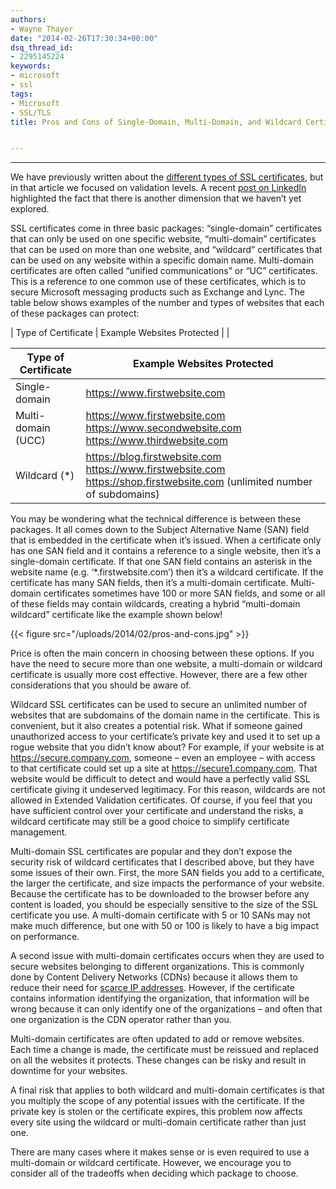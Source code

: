 ```yaml
---
authors:
- Wayne Thayer
date: "2014-02-26T17:30:34+00:00"
dsq_thread_id:
- 2295145224
keywords:
- microsoft
- ssl
tags:
- Microsoft
- SSL/TLS
title: Pros and Cons of Single-Domain, Multi-Domain, and Wildcard Certificates


---
```

---
We have previously written about the [different types of SSL certificates][1], but in that article we focused on validation levels. A recent [post on LinkedIn][2] highlighted the fact that there is another dimension that we haven’t yet explored.

SSL certificates come in three basic packages: “single-domain” certificates that can only be used on one specific website, “multi-domain” certificates that can be used on more than one website, and “wildcard” certificates that can be used on any website within a specific domain name. Multi-domain certificates are often called “unified communications” or “UC” certificates. This is a reference to one common use of these certificates, which is to secure Microsoft messaging products such as Exchange and Lync. The table below shows examples of the number and types of websites that each of these packages can protect:

| Type of Certificate | Example Websites Protected | 
|

| Type of Certificate | Example Websites Protected | 
|---------------------|----------------------------|
| Single-domain       | https://www.firstwebsite.com |
| Multi-domain (UCC)  | https://www.firstwebsite.com https://www.secondwebsite.com https://www.thirdwebsite.com |
| Wildcard (*)        | https://blog.firstwebsite.com https://www.firstwebsite.com https://shop.firstwebsite.com (unlimited number of subdomains) |

You may be wondering what the technical difference is between these packages. It all comes down to the Subject Alternative Name (SAN) field that is embedded in the certificate when it&rsquo;s issued. When a certificate only has one SAN field and it contains a reference to a single website, then it&rsquo;s a single-domain certificate. If that one SAN field contains an asterisk in the website name (e.g. &lsquo;*.firstwebsite.com&rsquo;) then it&rsquo;s a wildcard certificate. If the certificate has many SAN fields, then it&rsquo;s a multi-domain certificate. Multi-domain certificates sometimes have 100 or more SAN fields, and some or all of these fields may contain wildcards, creating a hybrid &ldquo;multi-domain wildcard&rdquo; certificate like the example shown below!

{{< figure src="/uploads/2014/02/pros-and-cons.jpg" >}} 

Price is often the main concern in choosing between these options. If you have the need to secure more than one website, a multi-domain or wildcard certificate is usually more cost effective. However, there are a few other considerations that you should be aware of.

Wildcard SSL certificates can be used to secure an unlimited number of websites that are subdomains of the domain name in the certificate. This is convenient, but it also creates a potential risk. What if someone gained unauthorized access to your certificate&rsquo;s private key and used it to set up a rogue website that you didn&rsquo;t know about? For example, if your website is at https://secure.company.com, someone &ndash; even an employee &ndash; with access to that certificate could set up a site at https://secure1.company.com. That website would be difficult to detect and would have a perfectly valid SSL certificate giving it undeserved legitimacy. For this reason, wildcards are not allowed in Extended Validation certificates. Of course, if you feel that you have sufficient control over your certificate and understand the risks, a wildcard certificate may still be a good choice to simplify certificate management.

Multi-domain SSL certificates are popular and they don&rsquo;t expose the security risk of wildcard certificates that I described above, but they have some issues of their own. First, the more SAN fields you add to a certificate, the larger the certificate, and size impacts the performance of your website. Because the certificate has to be downloaded to the browser before any content is loaded, you should be especially sensitive to the size of the SSL certificate you use. A multi-domain certificate with 5 or 10 SANs may not make much difference, but one with 50 or 100 is likely to have a big impact on performance.

A second issue with multi-domain certificates occurs when they are used to secure websites belonging to different organizations. This is commonly done by Content Delivery Networks (CDNs) because it allows them to reduce their need for [scarce IP addresses][3]. However, if the certificate contains information identifying the organization, that information will be wrong because it can only identify one of the organizations &ndash; and often that one organization is the CDN operator rather than you.

Multi-domain certificates are often updated to add or remove websites. Each time a change is made, the certificate must be reissued and replaced on all the websites it protects. These changes can be risky and result in downtime for your websites.

A final risk that applies to both wildcard and multi-domain certificates is that you multiply the scope of any potential issues with the certificate. If the private key is stolen or the certificate expires, this problem now affects every site using the wildcard or multi-domain certificate rather than just one.

There are many cases where it makes sense or is even required to use a multi-domain or wildcard certificate. However, we encourage you to consider all of the tradeoffs when deciding which package to choose.

 [1]: https://casecurity.org/2013/08/07/what-are-the-different-types-of-ssl-certificates/
 [2]: https://kb.wisc.edu/page.php?id=18922
 [3]: http://en.wikipedia.org/wiki/IPv4_address_exhaustion